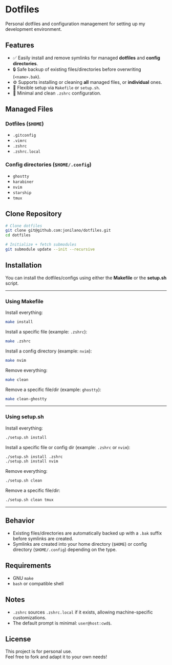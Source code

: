 # Dotfiles

Personal dotfiles and configuration management for setting up my development environment.

## Features

- ✅ Easily install and remove symlinks for managed **dotfiles** and **config directories**.  
- 🔒 Safe backup of existing files/directories before overwriting (`<name>.bak`).  
- ⚙️ Supports installing or cleaning **all** managed files, or **individual** ones.  
- 🧩 Flexible setup via `Makefile` or `setup.sh`.  
- 🧼 Minimal and clean `.zshrc` configuration.  

## Managed Files

### Dotfiles (`$HOME`)

- `.gitconfig`  
- `.vimrc`  
- `.zshrc`  
- `.zshrc.local`  

### Config directories (`$HOME/.config`)

- `ghostty`  
- `karabiner`  
- `nvim`  
- `starship`  
- `tmux`  

## Clone Repository

```bash
# Clone dotfiles
git clone git@github.com:jonilano/dotfiles.git
cd dotfiles

# Initialize + fetch submodules
git submodule update --init --recursive
```

## Installation

You can install the dotfiles/configs using either the **Makefile** or the **setup.sh** script.

---

### Using Makefile

Install everything:

```bash
make install
```

Install a specific file (example: `.zshrc`):

```bash
make .zshrc
```

Install a config directory (example: `nvim`):

```bash
make nvim
```

Remove everything:

```bash
make clean
```

Remove a specific file/dir (example: `ghostty`):

```bash
make clean-ghostty
```

---

### Using setup.sh

Install everything:

```bash
./setup.sh install
```

Install a specific file or config dir (example: `.zshrc` or `nvim`):

```bash
./setup.sh install .zshrc
./setup.sh install nvim
```

Remove everything:

```bash
./setup.sh clean
```

Remove a specific file/dir:

```bash
./setup.sh clean tmux
```

---

## Behavior

- Existing files/directories are automatically backed up with a `.bak` suffix before symlinks are created.  
- Symlinks are created into your home directory (`$HOME`) or config directory (`$HOME/.config`) depending on the type.  

## Requirements

- GNU `make`  
- `bash` or compatible shell  

## Notes

- `.zshrc` sources `.zshrc.local` if it exists, allowing machine-specific customizations.  
- The default prompt is minimal: `user@host:cwd$`.  

## License

This project is for personal use.  
Feel free to fork and adapt it to your own needs!  

